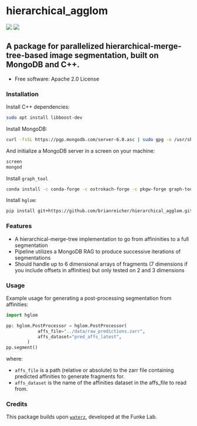 # hierarchical_agglom

[![](https://img.shields.io/pypi/pyversions/mwatershed.svg)](https://pypi.python.org/pypi/mwatershed)
[![](https://img.shields.io/badge/code%20style-black-000000.svg)](https://github.com/ambv/black)


## A package for parallelized hierarchical-merge-tree-based image segmentation, built on MongoDB and C++.



* Free software: Apache 2.0 License

### Installation

Install C++ dependencies:

```bash
sudo apt install libboost-dev
```


Install MongoDB:

```bash
curl -fsSL https://pgp.mongodb.com/server-6.0.asc | sudo gpg -o /usr/share/keyrings/mongodb-server-6.0.gpg --dearmor
```


And initialize a MongoDB server in a screen on your machine:

```bash
screen
mongod
```

Install ``graph_tool``

```bash
conda install -c conda-forge -c ostrokach-forge -c pkgw-forge graph-tool
```

Install `hglom`:

```bash
pip install git+https://github.com/brianreicher/hierarchical_agglom.git
```

### Features

* A hierarchical-merge-tree implementation to go from affininities to a full segmentation
* Pipeline utilizes a MongoDB RAG to produce successive iterations of segmentations
* Should handle up to 6 dimensional arrays of fragments (7 dimensions if you include offsets in affinities) but only tested on 2 and 3 dimensions

### Usage

Example usage for generating a post-processing segmentation from affinities:

```python
import hglom

pp: hglom.PostProcessor = hglom.PostProcessor(
            affs_file="../data/raw_predictions.zarr",
            affs_dataset="pred_affs_latest",
        )
pp.segment()
```
where:
* `affs_file` is a path (relative or absolute) to the zarr file containing predicted affinities to generate fragments for.
* `affs_dataset` is the name of the affinities dataset in the affs_file to read from.


### Credits

This package builds upon [`waterz`](https://github.com/funkey/waterz/tree/master), developed at the Funke Lab.